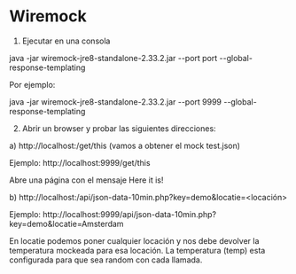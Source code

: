 # Wiremock

1) Ejecutar en una consola

java -jar wiremock-jre8-standalone-2.33.2.jar --port port --global-response-templating

Por ejemplo: 

java -jar wiremock-jre8-standalone-2.33.2.jar --port 9999 --global-response-templating


2) Abrir un browser y probar las siguientes direcciones: 

a) http://localhost:<port>/get/this (vamos a obtener el mock test.json)

Ejemplo: http://localhost:9999/get/this

Abre una página con el mensaje Here it is!

b) http://localhost:<port>/api/json-data-10min.php?key=demo&locatie=<locación>

Ejemplo: http://localhost:9999/api/json-data-10min.php?key=demo&locatie=Amsterdam

En locatie podemos poner cualquier locación y nos debe devolver la temperatura mockeada para esa locación.
La temperatura (temp) esta configurada para que sea random con cada llamada.
